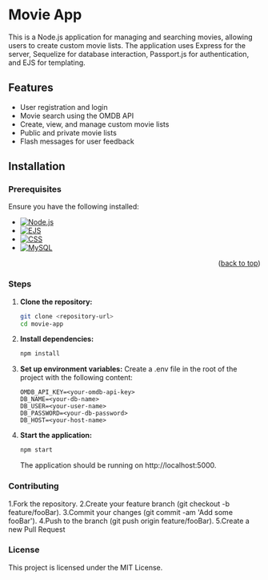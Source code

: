 # Movie App

This is a Node.js application for managing and searching movies, allowing users to create custom movie lists. The application uses Express for the server, Sequelize for database interaction, Passport.js for authentication, and EJS for templating.

## Features

- User registration and login
- Movie search using the OMDB API
- Create, view, and manage custom movie lists
- Public and private movie lists
- Flash messages for user feedback

## Installation

### Prerequisites

Ensure you have the following installed:

* [![Node.js][Node.js]][Node-url]
* [![EJS][EJS]][EJS-url]
* [![CSS][CSS]][CSS-url]
* [![MySQL][MySQL]][MySQL-url]

<p align="right">(<a href="#readme-top">back to top</a>)</p>

<!-- Links and Images -->

[Node.js]: https://img.shields.io/badge/Node.js-43853D?style=for-the-badge&logo=node.js&logoColor=white
[Node-url]: https://nodejs.org/

[EJS]: https://img.shields.io/badge/EJS-8BC34A?style=for-the-badge&logo=javascript&logoColor=white
[EJS-url]: https://ejs.co/

[CSS]: https://img.shields.io/badge/CSS-1572B6?style=for-the-badge&logo=css3&logoColor=white
[CSS-url]: https://developer.mozilla.org/en-US/docs/Web/CSS

[MySQL]: https://img.shields.io/badge/MySQL-4479A1?style=for-the-badge&logo=mysql&logoColor=white
[MySQL-url]: https://www.mysql.com/


### Steps

1. **Clone the repository:**
   ```bash
   git clone <repository-url>
   cd movie-app

2. **Install dependencies:**
   ```bash
   npm install

3. **Set up environment variables:**
   Create a .env file in the root of the project with the following content:
   ```env
   OMDB_API_KEY=<your-omdb-api-key>
   DB_NAME=<your-db-name>
   DB_USER=<your-user-name>
   DB_PASSWORD=<your-db-password>
   DB_HOST=<your-host-name>

4. **Start the application:**
   ```bash
   npm start
   ```
   The application should be running on http://localhost:5000.


### Contributing

1.Fork the repository.
2.Create your feature branch (git checkout -b feature/fooBar).
3.Commit your changes (git commit -am 'Add some fooBar').
4.Push to the branch (git push origin feature/fooBar).
5.Create a new Pull Request

### License

This project is licensed under the MIT License.


